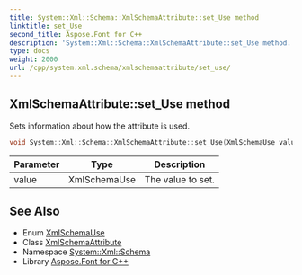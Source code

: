 ```yaml
---
title: System::Xml::Schema::XmlSchemaAttribute::set_Use method
linktitle: set_Use
second_title: Aspose.Font for C++
description: 'System::Xml::Schema::XmlSchemaAttribute::set_Use method. Sets information about how the attribute is used in C++.'
type: docs
weight: 2000
url: /cpp/system.xml.schema/xmlschemaattribute/set_use/
---
```

## XmlSchemaAttribute::set_Use method


Sets information about how the attribute is used.

```cpp
void System::Xml::Schema::XmlSchemaAttribute::set_Use(XmlSchemaUse value)
```


| Parameter | Type | Description |
| --- | --- | --- |
| value | XmlSchemaUse | The value to set. |

## See Also

* Enum [XmlSchemaUse](../../xmlschemause/)
* Class [XmlSchemaAttribute](../)
* Namespace [System::Xml::Schema](../../)
* Library [Aspose.Font for C++](../../../)
